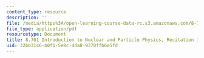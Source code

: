 ```yaml
---
content_type: resource
description: ''
file: /media/https%3A/open-learning-course-data-rc.s3.amazonaws.com/8-701-introduction-to-nuclear-and-particle-physics-fall-2020/32bb3146b0f15e8c4da89370ffb6e5fd_MIT8_701f20_rec10_soln.pdf
file_type: application/pdf
resourcetype: Document
title: 8.701 Introduction to Nuclear and Particle Physics, Recitation 10 Solutions
uid: 32bb3146-b0f1-5e8c-4da8-9370ffb6e5fd
---
```

